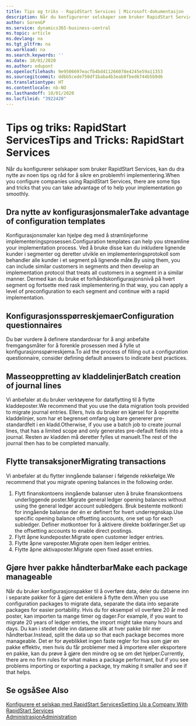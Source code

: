 ```yaml
---
title: Tips og triks - RapidStart Services | Microsoft-dokumentasjon
description: Når du konfigurerer selskaper som bruker RapidStart Services, kan du dra nytte av noen tips og råd for å sikre en problemfri implementering.
author: SorenGP
ms.service: dynamics365-business-central
ms.topic: article
ms.devlang: na
ms.tgt_pltfrm: na
ms.workload: na
ms.search.keywords: ''
ms.date: 10/01/2020
ms.author: edupont
ms.openlocfilehash: 9e9506697eacfb4bd411266078e4245e59a11353
ms.sourcegitcommit: ddbb5cede750df1baba4b3eab8fbed6744b5b9d6
ms.translationtype: HT
ms.contentlocale: nb-NO
ms.lasthandoff: 10/01/2020
ms.locfileid: "3922420"
---
```

# <a name="tips-and-tricks-rapidstart-services"></a><span data-ttu-id="ebe70-103">Tips og triks: RapidStart Services</span><span class="sxs-lookup"><span data-stu-id="ebe70-103">Tips and Tricks: RapidStart Services</span></span>

<span data-ttu-id="ebe70-104">Når du konfigurerer selskaper som bruker RapidStart Services, kan du dra nytte av noen tips og råd for å sikre en problemfri implementering.</span><span class="sxs-lookup"><span data-stu-id="ebe70-104">When you configure companies using RapidStart Services, there are some tips and tricks that you can take advantage of to help your implementation go smoothly.</span></span>  

## <a name="take-advantage-of-configuration-templates"></a><span data-ttu-id="ebe70-105">Dra nytte av konfigurasjonsmaler</span><span class="sxs-lookup"><span data-stu-id="ebe70-105">Take advantage of configuration templates</span></span>

<span data-ttu-id="ebe70-106">Konfigurasjonsmaler kan hjelpe deg med å strømlinjeforme implementeringsprosessen.</span><span class="sxs-lookup"><span data-stu-id="ebe70-106">Configuration templates can help you streamline your implementation process.</span></span> <span data-ttu-id="ebe70-107">Ved å bruke disse kan du inkludere lignende kunder i segmenter og deretter utvikle en implementeringsprotokoll som behandler alle kunder i et segment på lignende måte.</span><span class="sxs-lookup"><span data-stu-id="ebe70-107">By using them, you can include similar customers in segments and then develop an implementation protocol that treats all customers in a segment in a similar manner.</span></span> <span data-ttu-id="ebe70-108">Dermed kan du bruke et forhåndskonfigurasjonsnivå på hvert segment og fortsette med rask implementering.</span><span class="sxs-lookup"><span data-stu-id="ebe70-108">In that way, you can apply a level of preconfiguration to each segment and continue with a rapid implementation.</span></span>  

## <a name="configuration-questionnaires"></a><span data-ttu-id="ebe70-109">Konfigurasjonsspørreskjemaer</span><span class="sxs-lookup"><span data-stu-id="ebe70-109">Configuration questionnaires</span></span>

<span data-ttu-id="ebe70-110">Du bør vurdere å definere standardsvar for å angi anbefalte fremgangsmåter for å forenkle prosessen med å fylle ut konfigurasjonsspørreskjema.</span><span class="sxs-lookup"><span data-stu-id="ebe70-110">To aid the process of filling out a configuration questionnaire, consider defining default answers to indicate best practices.</span></span>  

## <a name="batch-creation-of-journal-lines"></a><span data-ttu-id="ebe70-111">Masseoppretting av kladdelinjer</span><span class="sxs-lookup"><span data-stu-id="ebe70-111">Batch creation of journal lines</span></span>

<span data-ttu-id="ebe70-112">Vi anbefaler at du bruker verktøyene for dataflytting til å flytte kladdeposter.</span><span class="sxs-lookup"><span data-stu-id="ebe70-112">We recommend that you use the data migration tools provided to migrate journal entries.</span></span> <span data-ttu-id="ebe70-113">Ellers, hvis du bruker en kjørsel for å opprette kladdelinjer, som har et begrenset omfang og bare genererer pre-standardfelt i en kladd.</span><span class="sxs-lookup"><span data-stu-id="ebe70-113">Otherwise, if you use a batch job to create journal lines, that has a limited scope and only generates pre-default fields into a journal.</span></span> <span data-ttu-id="ebe70-114">Resten av kladden må deretter fylles ut manuelt.</span><span class="sxs-lookup"><span data-stu-id="ebe70-114">The rest of the journal then has to be completed manually.</span></span>  

## <a name="migrating-transactions"></a><span data-ttu-id="ebe70-115">Flytte transaksjoner</span><span class="sxs-lookup"><span data-stu-id="ebe70-115">Migrating transactions</span></span>

<span data-ttu-id="ebe70-116">Vi anbefaler at du flytter inngående balanser i følgende rekkefølge.</span><span class="sxs-lookup"><span data-stu-id="ebe70-116">We recommend that you migrate opening balances in the following order.</span></span> <!--Be aware that you cannot insert ledger entries directly. Instead you must use journals to post the journal lines-->

1. <span data-ttu-id="ebe70-117">Flytt finanskontoens inngående balanser uten å bruke finanskontoens underliggende poster.</span><span class="sxs-lookup"><span data-stu-id="ebe70-117">Migrate general ledger opening balances without using the general ledger account subledgers.</span></span> <span data-ttu-id="ebe70-118">Bruk bestemte motkonti for inngående balanse der én er definert for hvert underregnskap.</span><span class="sxs-lookup"><span data-stu-id="ebe70-118">Use specific opening balance offsetting accounts, one set up for each subledger.</span></span> <span data-ttu-id="ebe70-119">Definer motkontoer for å aktivere direkte bokføringer.</span><span class="sxs-lookup"><span data-stu-id="ebe70-119">Set up the offsetting accounts to enable direct postings.</span></span>  
2. <span data-ttu-id="ebe70-120">Flytt åpne kundeposter.</span><span class="sxs-lookup"><span data-stu-id="ebe70-120">Migrate open customer ledger entries.</span></span>  <!--work on these-->
3. <span data-ttu-id="ebe70-121">Flytte åpne vareposter.</span><span class="sxs-lookup"><span data-stu-id="ebe70-121">Migrate open item ledger entries.</span></span>  
4. <span data-ttu-id="ebe70-122">Flytte åpne aktivaposter.</span><span class="sxs-lookup"><span data-stu-id="ebe70-122">Migrate open fixed asset entries.</span></span>  

## <a name="make-each-package-manageable"></a><span data-ttu-id="ebe70-123">Gjøre hver pakke håndterbar</span><span class="sxs-lookup"><span data-stu-id="ebe70-123">Make each package manageable</span></span>

<span data-ttu-id="ebe70-124">Når du bruker konfigurasjonspakker til å overføre data, deler du dataene inn i separate pakker for å gjøre det enklere å flytte dem.</span><span class="sxs-lookup"><span data-stu-id="ebe70-124">When you use configuration packages to migrate data, separate the data into separate packages for easier portability.</span></span> <span data-ttu-id="ebe70-125">Hvis du for eksempel vil overføre 20 år med poster, kan importen ta mange timer og dager.</span><span class="sxs-lookup"><span data-stu-id="ebe70-125">For example, if you want to migrate 20 years of ledger entries, the import might take many hours and days.</span></span> <span data-ttu-id="ebe70-126">Du kan i stedet dele inn dataene slik at hver pakke blir mer håndterbar.</span><span class="sxs-lookup"><span data-stu-id="ebe70-126">Instead, split the data up so that each package becomes more manageable.</span></span> <span data-ttu-id="ebe70-127">Det er for øyeblikket ingen faste regler for hva som gjør en pakke effektiv, men hvis du får problemer med å importere eller eksportere en pakke, kan du prøve å gjøre den mindre og se om det hjelper.</span><span class="sxs-lookup"><span data-stu-id="ebe70-127">Currently, there are no firm rules for what makes a package performant, but if you see problems importing or exporting a package, try making it smaller and see if that helps.</span></span>  

## <a name="see-also"></a><span data-ttu-id="ebe70-128">Se også</span><span class="sxs-lookup"><span data-stu-id="ebe70-128">See Also</span></span>

[<span data-ttu-id="ebe70-129">Konfigurere et selskap med RapidStart Services</span><span class="sxs-lookup"><span data-stu-id="ebe70-129">Setting Up a Company With RapidStart Services</span></span>](admin-set-up-a-company-with-rapidstart.md)  
[<span data-ttu-id="ebe70-130">Administrasjon</span><span class="sxs-lookup"><span data-stu-id="ebe70-130">Administration</span></span>](admin-setup-and-administration.md)  
